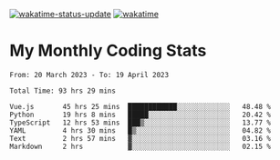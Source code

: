 [![wakatime-status-update](https://github.com/noopurphalak/noopurphalak/workflows/wakatime-status-update/badge.svg)](https://github.com/noopurphalak/noopurphalak/actions/workflows/main.yml)
[![wakatime](https://wakatime.com/badge/user/80ace140-ef40-4fdd-b8ed-f3be3d2e1aea.svg)](https://wakatime.com/@80ace140-ef40-4fdd-b8ed-f3be3d2e1aea)

# My Monthly Coding Stats

<!--START_SECTION:waka-->

```text
From: 20 March 2023 - To: 19 April 2023

Total Time: 93 hrs 29 mins

Vue.js       45 hrs 25 mins  ████████████░░░░░░░░░░░░░   48.48 %
Python       19 hrs 8 mins   █████░░░░░░░░░░░░░░░░░░░░   20.42 %
TypeScript   12 hrs 53 mins  ███▒░░░░░░░░░░░░░░░░░░░░░   13.77 %
YAML         4 hrs 30 mins   █▒░░░░░░░░░░░░░░░░░░░░░░░   04.82 %
Text         2 hrs 57 mins   ▓░░░░░░░░░░░░░░░░░░░░░░░░   03.16 %
Markdown     2 hrs           ▓░░░░░░░░░░░░░░░░░░░░░░░░   02.15 %
```

<!--END_SECTION:waka-->
